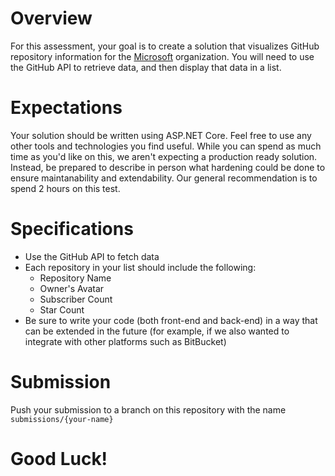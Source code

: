 # Overview
For this assessment, your goal is to create a solution that visualizes GitHub repository information for the [Microsoft](https://github.com/microsoft) organization. You will need to use the GitHub API to retrieve data, and then display that data in a list.

# Expectations
Your solution should be written using ASP.NET Core. Feel free to use any other tools and technologies you find useful. While you can spend as much time as you'd like on this, we aren't expecting a production ready solution. Instead, be prepared to describe in person what hardening could be done to ensure maintanability and extendability. Our general recommendation is to spend 2 hours on this test.

# Specifications
- Use the GitHub API to fetch data
- Each repository in your list should include the following:
  - Repository Name
  - Owner's Avatar
  - Subscriber Count
  - Star Count
- Be sure to write your code (both front-end and back-end) in a way that can be extended in the future (for example, if we also wanted to integrate with other platforms such as BitBucket)

# Submission
Push your submission to a branch on this repository with the name `submissions/{your-name}`

# Good Luck!